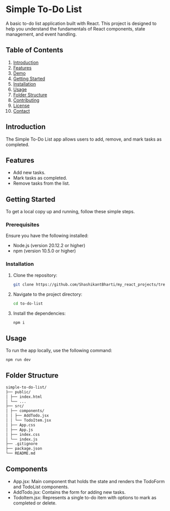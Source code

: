 # Simple To-Do List

A basic to-do list application built with React. This project is designed to help you understand the fundamentals of React components, state management, and event handling.

## Table of Contents

1. [Introduction](#introduction)
2. [Features](#features)
3. [Demo](#demo)
4. [Getting Started](#getting-started)
5. [Installation](#installation)
6. [Usage](#usage)
7. [Folder Structure](#folder-structure)
8. [Contributing](#contributing)
9. [License](#license)
10. [Contact](#contact)

## Introduction

The Simple To-Do List app allows users to add, remove, and mark tasks as completed.

## Features

- Add new tasks.
- Mark tasks as completed.
- Remove tasks from the list.

<!-- ## Demo

Check out the live demo of the application [here](link-to-live-demo). -->

## Getting Started

To get a local copy up and running, follow these simple steps.

### Prerequisites

Ensure you have the following installed:

- Node.js (version 20.12.2 or higher)
- npm (version 10.5.0 or higher)

### Installation

1. Clone the repository:
   ```bash
   git clone https://github.com/ShashikantBharti/my_react_projects/tree/main/To-Do-List
   ```
2. Navigate to the project directory:
   ```bash
   cd to-do-list
   ```
3. Install the dependencies:
   ```bash
   npm i
   ```

## Usage

To run the app locally, use the following command:

```bash
npm run dev
```

## Folder Structure

```bash
simple-to-do-list/
├── public/
│ ├── index.html
│ └── ...
├── src/
│ ├── components/
│ │ ├── AddTodo.jsx
│ │ └── TodoItem.jsx
│ ├── App.css
│ ├── App.js
│ ├── index.css
│ └── index.js
├── .gitignore
├── package.json
└── README.md
```

## Components

- App.jsx: Main component that holds the state and renders the TodoForm and TodoList components.
- AddTodo.jsx: Contains the form for adding new tasks.
- TodoItem.jsx: Represents a single to-do item with options to mark as completed or delete.
